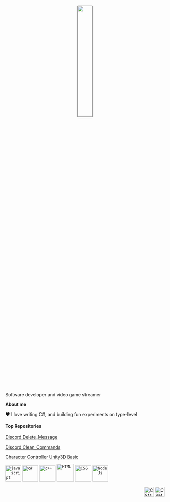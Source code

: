 <p align="center"><a href=""><img width="30%" alt="" src="https://www.pngmart.com/files/3/Welcome-PNG-Photo.png" /></a></p>
<br>

Software developer and video game streamer

**About me**

❤️ I love writing C#, and building fun experiments on type-level

#### Top Repositories

[Discord Delete_Message](https://github.com/CSMangek/Delete_Message_DJS)

[Discord Clean_Commands](https://github.com/CSMangek/Discord.js-CLEAN-Commands)

[Character Controller Unity3D Basic](https://github.com/CSMangek/Character-Controller-Unity3D)

<code><img height="50" alt="javascript" src="https://upload.wikimedia.org/wikipedia/commons/6/6a/JavaScript-logo.png"></code>
<code><img height="50" alt="c#" src="https://seeklogo.com/images/C/c-sharp-c-logo-02F17714BA-seeklogo.com.png"></code>
<code><img height="50" alt="c++" src="https://cdn.worldvectorlogo.com/logos/c.svg"></code>
<code><img height="55" alt="HTML" src="https://cdn.icon-icons.com/icons2/1488/PNG/512/5352-html5_102567.png"></code>
<code><img height="50" alt="CSS" src="https://upload.wikimedia.org/wikipedia/commons/thumb/6/62/CSS3_logo.svg/800px-CSS3_logo.svg.png"></code>
<code><img height="50" alt="NodeJs" src="https://seeklogo.com/images/N/nodejs-logo-FBE122E377-seeklogo.com.png"></code>

<a href="https://www.instagram.com/mangeel_04/">
  <img align="right" alt="CSMangek | life in tech" width="31px" src="https://upload.wikimedia.org/wikipedia/commons/thumb/e/e7/Instagram_logo_2016.svg/2048px-Instagram_logo_2016.svg.png" />
</a>

<a href="https://twitter.com/CSMangek">
  <img align="right" alt="CSMangek | Twitter" width="31px" src="https://raw.githubusercontent.com/anuraghazra/anuraghazra/master/assets/twitter.svg" />
</a>
